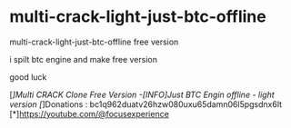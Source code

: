 # multi-crack-light-just-btc-offline
multi-crack-light-just-btc-offline  free version 


i spilt btc engine and make free version 

good luck 



[*]Multi CRACK Clone Free Version
 -[INFO]Just BTC Engin offline - light version
[*]Donations : bc1q962duatv26hzw080uxu65damn06l5pgsdnx6lt
[*]https://youtube.com/@focusexperience
